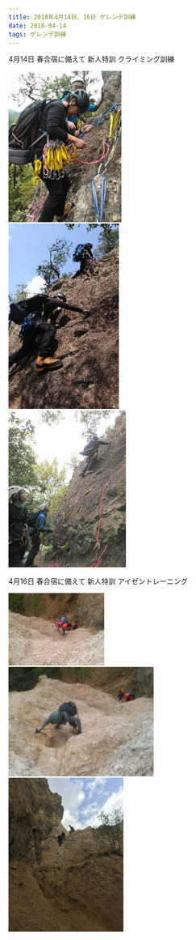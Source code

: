 ```yaml
---
title: 2018年4月14日、16日 ゲレンデ訓練
date: 2018-04-14
tags: ゲレンデ訓練
---
```


4月14日
春合宿に備えて
新人特訓
クライミング訓練

![](20180414_2.jpg)  
![](20180414_1.jpg)  
![](20180414_3_3.jpg)


4月16日
春合宿に備えて
新人特訓
アイゼントレーニング

![](20180416_2.jpg)  
![](20180416_1.jpg)
![](20180416_3.jpg)


